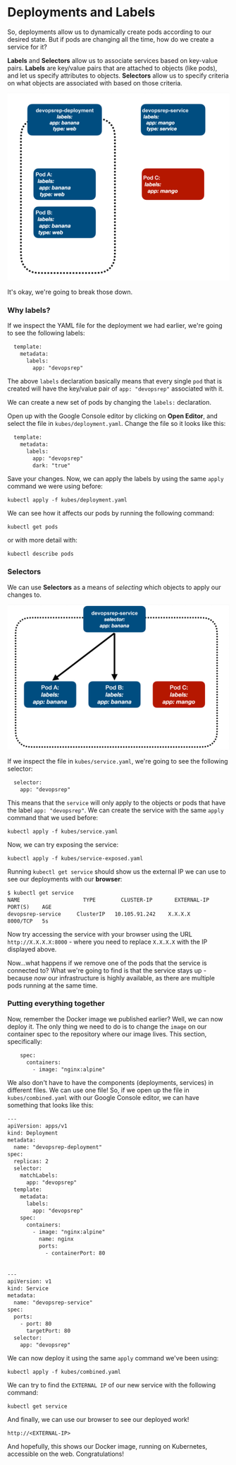 # Deployments and Labels

So, deployments allow us to dynamically create pods according to our desired state. But if pods are changing all the time, how do we create a service for it?

**Labels** and **Selectors** allow us to associate services based on key-value pairs. **Labels** are key/value pairs that are attached to objects (like pods), and let us specify attributes to objects. **Selectors** allow us to specify criteria on what objects are associated with based on those criteria. 

![Kubes](/images/13-labels.png)

It's okay, we're going to break those down.

### Why labels?

If we inspect the YAML file for the deployment we had earlier, we're going to see the following labels:

```
  template:
    metadata:
      labels:
        app: "devopsrep"
```

The above `labels` declaration basically means that every single `pod` that is created will have the key/value pair of `app: "devopsrep"` associated with it. 

We can create a new set of pods by changing the `labels:` declaration.

Open up with the Google Console editor by clicking on **Open Editor**, and select the file in `kubes/deployment.yaml`. Change the file so it looks like this:

```
  template:
    metadata:
      labels:
        app: "devopsrep"
        dark: "true"
```

Save your changes. Now, we can apply the labels by using the same `apply` command we were using before:

```
kubectl apply -f kubes/deployment.yaml
```

We can see how it affects our pods by running the following command:

```
kubectl get pods
```

or with more detail with:

```
kubectl describe pods
```

### Selectors

We can use **Selectors** as a means of *selecting* which objects to apply our changes to. 

![Kubes](/images/13-selectors.png)

If we inspect the file in `kubes/service.yaml`, we're going to see the following selector:

```
  selector:
    app: "devopsrep"
```

This means that the `service` will only apply to the objects or pods that have the label `app: "devopsrep"`. We can create the service with the same `apply` command that we used before:
 
```
kubectl apply -f kubes/service.yaml
```

Now, we can try exposing the service:

```
kubectl apply -f kubes/service-exposed.yaml
```

Running `kubectl get service` should show us the external IP we can use to see our deployments with our **browser**:

```
$ kubectl get service
NAME                    TYPE        CLUSTER-IP       EXTERNAL-IP   PORT(S)    AGE
devopsrep-service     ClusterIP   10.105.91.242    X.X.X.X        8000/TCP   5s
```

Now try accessing the service with your browser using the URL `http://X.X.X.X:8000` - where you need to replace `X.X.X.X` with the IP displayed above.

Now...what happens if we remove one of the pods that the service is connected to? What we're going to find is that the service stays up - because *now* our infrastructure is highly available, as there are multiple pods running at the same time.


### Putting everything together

Now, remember the Docker image we published earlier? Well, we can now deploy it. The only thing we need to do is to change the `image` on our container spec to the repository where our image lives. This section, specifically:

```
    spec:
      containers:
        - image: "nginx:alpine"
```

We also don't have to have the components (deployments, services) in different files. We can use one file! So, if we open up the file in `kubes/combined.yaml` with our Google Console editor, we can have something that looks like this:

```
---
apiVersion: apps/v1
kind: Deployment
metadata:
  name: "devopsrep-deployment"
spec:
  replicas: 2
  selector:
    matchLabels:
      app: "devopsrep"
  template:
    metadata:
      labels:
        app: "devopsrep"
    spec:
      containers:
        - image: "nginx:alpine"
          name: nginx
          ports:
            - containerPort: 80


---
apiVersion: v1
kind: Service
metadata:
  name: "devopsrep-service"
spec:
  ports:
    - port: 80
      targetPort: 80
  selector:
    app: "devopsrep"
```

We can now deploy it using the same `apply` command we've been using:

```
kubectl apply -f kubes/combined.yaml
```

We can try to find the `EXTERNAL IP` of our new service with the following command:

```
kubectl get service
```

And finally, we can use our browser to see our deployed work!

```
http://<EXTERNAL-IP>
```

And hopefully, this shows our Docker image, running on Kubernetes, accessible on the web. Congratulations!
